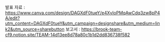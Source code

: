 발표 자료 : https://www.canva.com/design/DAGXdF0tueY/e4XyIoPMqAwCdq3zw8pP4A/edit?utm_content=DAGXdF0tueY&utm_campaign=designshare&utm_medium=link2&utm_source=sharebutton
보고서 : https://brook-team-cf9.notion.site/TEAM-14d13ee8d78a80c1b1d2dd836738f582
